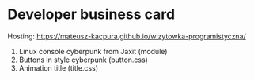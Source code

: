 # Developer business card
Hosting: https://mateusz-kacpura.github.io/wizytowka-programistyczna/</br>
1. Linux console cyberpunk from Jaxit (module) </br>
2. Buttons in style cyberpunk (button.css) </br>
3. Animation title (title.css) </br>
